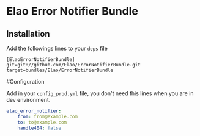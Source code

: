 # Elao Error Notifier Bundle

## Installation

Add the followings lines to your `deps` file

    [ElaoErrorNotifierBundle]
    git=git://github.com/Elao/ErrorNotifierBundle.git
    target=bundles/Elao/ErrorNotifierBundle

#Configuration

Add in your `config_prod.yml` file, you don't need this lines when you are in dev environment.

```yml
elao_error_notifier:
    from: from@example.com
    to: to@example.com
    handle404: false
```